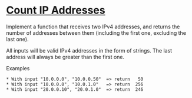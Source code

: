 # [Count IP Addresses](https://www.codewars.com/kata/526989a41034285187000de4)

Implement a function that receives two IPv4 addresses,
and returns the number of addresses between them (including the first one, excluding the last one).

All inputs will be valid IPv4 addresses in the form of strings.
The last address will always be greater than the first one.

Examples

```
* With input "10.0.0.0", "10.0.0.50"  => return   50 
* With input "10.0.0.0", "10.0.1.0"   => return  256 
* With input "20.0.0.10", "20.0.1.0"  => return  246
```